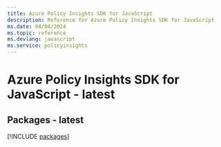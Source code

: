 ```yaml
---
title: Azure Policy Insights SDK for JavaScript
description: Reference for Azure Policy Insights SDK for JavaScript
ms.date: 04/04/2024
ms.topic: reference
ms.devlang: javascript
ms.service: policyinsights
---
```

# Azure Policy Insights SDK for JavaScript - latest
## Packages - latest
[!INCLUDE [packages](policy-insights-index.md)]